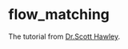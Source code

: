 # flow_matching

The tutorial from [Dr.Scott Hawley](https://drscotthawley.github.io/blog/posts/FlowModels.html).
